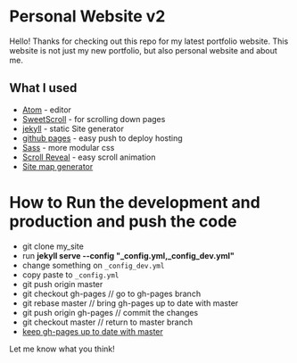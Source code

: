# Personal Website v2

Hello! Thanks for checking out this repo for my latest portfolio website. This website is not just my new portfolio, but also personal website and about me.

## What I used
- [Atom](https://atom.io/) - editor
- [SweetScroll](https://tsuyoshiwada.github.io/sweet-scroll/) - for scrolling down pages
- [jekyll](https://jekyllrb.com/) - static Site generator
- [github pages](https://pages.github.com/) - easy push to deploy hosting
-  [Sass](http://sass-lang.com/) - more modular css
-  [Scroll Reveal](https://scrollrevealjs.org/) - easy scroll animation
- [Site map generator](https://www.xml-sitemaps.com/)

# How to Run the development and production and push the code
- git clone <repo> my_site
- run **jekyll serve --config "_config.yml,_config_dev.yml"**
- change something on `_config_dev.yml`
- copy paste to `_config.yml`
- git push origin master
- git checkout gh-pages // go to gh-pages branch
- git rebase master // bring gh-pages up to date with master
- git push origin gh-pages // commit the changes
- git checkout master // return to master branch
- [keep gh-pages up to date with master](https://gist.github.com/mandiwise/44d1edce18f2ffb14f63)


Let me know what you think!
